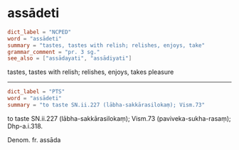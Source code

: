 # assādeti

``` toml
dict_label = "NCPED"
word = "assādeti"
summary = "tastes, tastes with relish; relishes, enjoys, take"
grammar_comment = "pr. 3 sg."
see_also = ["assādayati", "assādiyati"]
```

tastes, tastes with relish; relishes, enjoys, takes pleasure

--------------------

``` toml
dict_label = "PTS"
word = "assādeti"
summary = "to taste SN.ii.227 (lābha-sakkārasilokaṃ); Vism.73"
```

to taste SN.ii.227 (lābha\-sakkārasilokaṃ); Vism.73 (paviveka\-sukha\-rasaṃ); Dhp\-a.i.318.

Denom. fr. assāda

